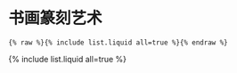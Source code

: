 # 书画篆刻艺术

```
{% raw %}{% include list.liquid all=true %}{% endraw %}
```

{% include list.liquid all=true %}
